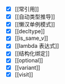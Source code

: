 
- [x] [[常引用]]
- [x] [[自动类型推导]]
- [x] [[懒汉单例模式]]
- [x] [[decltype]]
- [x] [[is_same_v]]
- [x] [[lambda 表达式]]
- [x] [[结构化绑定]]
- [x] [[optional]]
- [x] [[variant]]
- [x] [[visit]]
